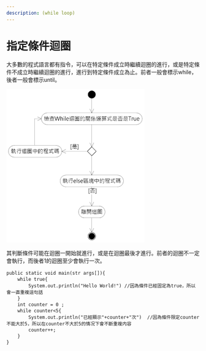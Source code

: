 ```yaml
---
description: (while loop)
---
```


# 指定條件迴圈

大多數的程式語言都有指令，可以在特定條件成立時繼續迴圈的進行，或是特定條件不成立時繼續迴圈的進行，進行到特定條件成立為止。前者一般會標示while，後者一般會標示until。

![  &#x4F86;&#x6E90; : &#x8F15;&#x9B06;&#x5B78;Python 3](.gitbook/assets/01.png)

其判斷條件可能在迴圈一開始就進行，或是在迴圈最後才進行。前者的迴圈不一定會執行，而後者1的迴圈至少會執行一次。

```text
public static void main(str args[]){
    while true{
        System.out.println("Hello World!") //因為條件已經固定為true，所以會一直重複這句話
    }
    int counter = 0 ;
    while counter<5{
        System.out.println("已經顯示"+counter+"次")  //因為條件限定counter不能大於5，所以在counter不大於5的情况下會不斷重複内容
        counter++;
    }
}
```



